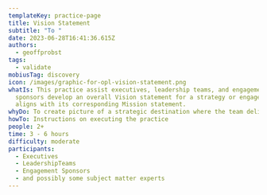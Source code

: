 ```yaml
---
templateKey: practice-page
title: Vision Statement
subtitle: "To "
date: 2023-06-28T16:41:36.615Z
authors:
  - geoffprobst
tags:
  - validate
mobiusTag: discovery
icon: /images/graphic-for-opl-vision-statement.png
whatIs: T﻿his practice assist executives, leadership teams, and engagement
  sponsors develop an overall Vision statement for a strategy or engagement that
  aligns with its corresponding Mission statement.
whyDo: T﻿o create picture of a strategic destination where the team delivers
howTo: I﻿nstructions on executing the practice
people: 2+
time: 3 - 6 hours
difficulty: moderate
participants:
  - Executives
  - LeadershipTeams
  - Engagement Sponsors
  - and possibly some subject matter experts
---
```


